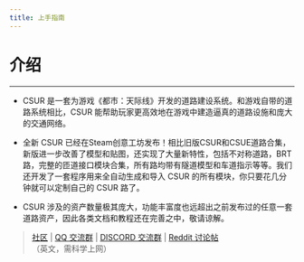```yaml
---
title: 上手指南
---
```


# 介绍

------------------------------

* CSUR 是一套为游戏《都市：天际线》开发的道路建设系统。和游戏自带的道路系统相比，CSUR 能帮助玩家更高效地在游戏中建造逼真的道路设施和庞大的交通网络。

* 全新 CSUR 已经在Steam创意工坊发布！相比旧版CSUR和CSUE道路合集，新版进一步改善了模型和贴图，还实现了大量新特性，包括不对称道路，BRT 路，完整的匝道接口模块合集，所有路均带有隧道模型和车道指示等等。我们还开发了一套程序用来全自动生成和导入 CSUR 的所有模块，你只要花几分钟就可以定制自己的 CSUR 路了。

* CSUR 涉及的资产数量极其庞大，功能丰富度也远超出之前发布过的任意一套道路资产，因此各类文档和教程还在完善之中，敬请谅解。

> [社区](https://bbs.csur.fun) | [QQ 交流群](https://jq.qq.com/?_wv=1027&k=5wOzDNM) | [DISCORD 交流群](https://discord.gg/bdqu5z8) | [Reddit 讨论帖](https://www.reddit.com/r/CitiesSkylinesModding/comments/d8y4xo/csur_automated_creation_of_road_assets_with/)（英文，需科学上网）
